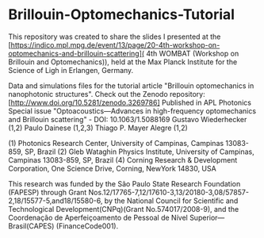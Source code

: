 # Brillouin-Optomechanics-Tutorial
This repository was created to share the slides I presented at the [https://indico.mpl.mpg.de/event/13/page/20-4th-workshop-on-optomechanics-and-brillouin-scattering]( 4th WOMBAT (Workshop on Brillouin and Optomechanics)), held at the Max Planck Institute for the Science of Ligh in Erlangen, Germany.


Data and simulations files for the tutorial article "Brillouin optomechanics in nanophotonic structures".
Check out the Zenodo repository: [http://www.doi.org/10.5281/zenodo.3269786]
Published in APL Photonics Special issue "Optoacoustics—Advances in high-frequency optomechanics and Brillouin scattering" - DOI: 10.1063/1.5088169
Gustavo Wiederhecker (1,2)
Paulo Dainese  (1,2,3)
Thiago P. Mayer Alegre (1,2)

(1) Photonics Research Center, University of Campinas, Campinas 13083-859, SP, Brazil
(2) Gleb Wataghin Physics Institute, University of Campinas, Campinas 13083-859, SP, Brazil
(4) Corning  Research & Development Corporation, One Science Drive, Corning, NewYork 14830, USA

This research was funded by the São Paulo State Research Foundation (FAPESP) through Grant Nos.12/17765-7,12/17610-3,13/20180-3,08/57857-2,18/15577-5,and18/15580-6, by the National Council for Scientific and Technological Development(CNPq)(Grant No.574017/2008-9), and the Coordenação de Aperfeiçoamento de Pessoal de Nível Superior—Brasil(CAPES) (FinanceCode001).

